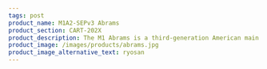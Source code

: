 ```yaml
---
tags: post
product_name: M1A2-SEPv3 Abrams
product_section: CART-202X
product_description: The M1 Abrams is a third-generation American main battle tank designed by Chrysler Defense and named for General Creighton Abrams. Conceived for modern armored ground warfare, it is one of the heaviest tanks in service at nearly 73.6 short tons.
product_image: /images/products/abrams.jpg
product_image_alternative_text: ryosan
---
```


